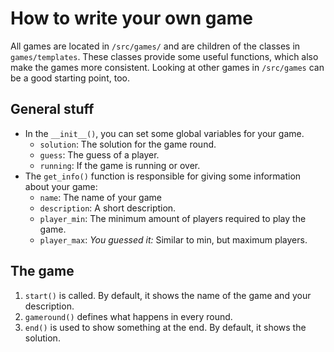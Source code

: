 # How to write your own game
All games are located in `/src/games/` and are children of the classes in `games/templates`.
These classes provide some useful functions, which also make the games more consistent.
Looking at other games in `/src/games` can be a good starting point, too.

## General stuff
* In the `__init__()`, you can set some global variables for your game.
  * `solution`: The solution for the game round.
  * `guess`: The guess of a player.
  * `running`: If the game is running or over.
* The `get_info()` function is responsible for giving some information about your game:
  * `name`: The name of your game
  * `description`: A short description.
  * `player_min`: The minimum amount of players required to play the game.
  * `player_max`: _You guessed it:_ Similar to min, but maximum players.

## The game
1. `start()` is called. By default, it shows the name of the game and your description.
2. `gameround()` defines what happens in every round.
3. `end()` is used to show something at the end. By default, it shows the solution.
